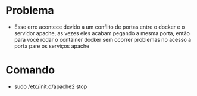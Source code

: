 # Problema
 - Esse erro acontece devido a um conflito de portas entre o docker e o servidor apache, as vezes eles acabam pegando a mesma porta, então para você rodar o container docker sem ocorrer problemas no acesso a porta pare os serviços apache

# Comando
 - sudo /etc/init.d/apache2 stop
